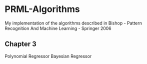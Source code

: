 # PRML-Algorithms
My implementation of the algorithms described in Bishop - Pattern Recognition And Machine Learning - Springer 2006

## Chapter 3

Polynomial Regressor
Bayesian Regressor